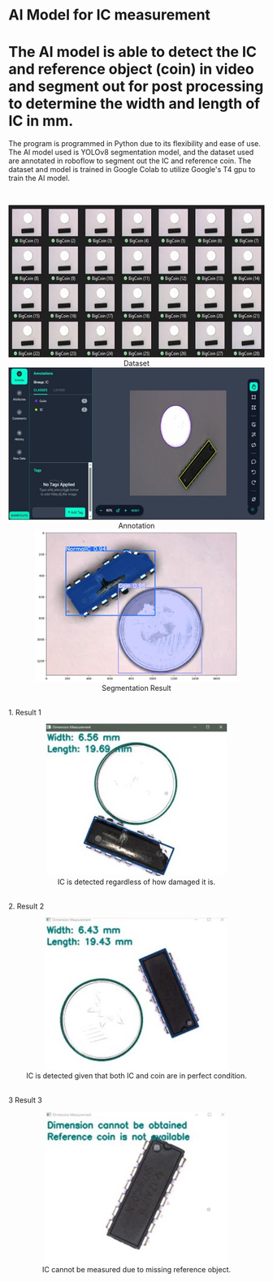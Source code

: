 # AI Model for IC measurement
# The AI model is able to detect the IC and reference object (coin) in video and segment out for post processing to determine the width and length of IC in mm.

The program is programmed in Python due to its flexibility and ease of use.
The AI model used is YOLOv8 segmentation model, and the dataset used are annotated in roboflow to segment out the IC and reference coin.
The dataset and model is trained in Google Colab to utilize Google's T4 gpu to train the AI model.

<br />
<p align="center">
  <img src="Sources/Dataset.png" height="300"><br />
  Dataset<br />
  <img src="Sources/Annotation.jpg" height="300"><br />
  Annotation<br />
  <img src="Sources/Segmentation Result.jpg" height="300"><br />
  Segmentation Result
</p>

<br />
1. Result 1
<br />
<p align="center">
  <img src="Sources/Post Processing 1.jpg" height="300"><br />
  IC is detected regardless of how damaged it is. <br />
</p>

<br />
2. Result 2
<br />
<p align="center">
  <img src="Sources/Post Processing 2.jpg" height="300"><br />
  IC is detected given that both IC and coin are in perfect condition. <br />
</p>

<br />
3 Result 3
<br />
<p align="center">
  <img src="Sources/Post Processing 3.jpg" height="300"><br />
  IC cannot be measured due to missing reference object. <br />
</p>
